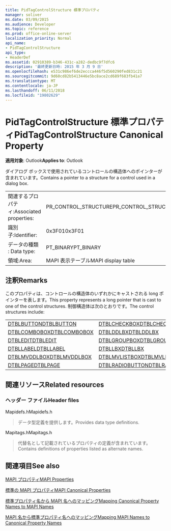 ```yaml
---
title: PidTagControlStructure 標準プロパティ
manager: soliver
ms.date: 03/09/2015
ms.audience: Developer
ms.topic: reference
ms.prod: office-online-server
localization_priority: Normal
api_name:
- PidTagControlStructure
api_type:
- HeaderDef
ms.assetid: 02910389-b346-431c-a282-dedbc9f7dfc6
description: '最終更新日時: 2015 年 3 月 9 日'
ms.openlocfilehash: e531c986ef6de2eccca446f5d560290fed831c21
ms.sourcegitcommit: 9d60cd82b5413446e5bc8ace2cd689f683fb41a7
ms.translationtype: MT
ms.contentlocale: ja-JP
ms.lasthandoff: 06/11/2018
ms.locfileid: "19802629"
---
```

# <a name="pidtagcontrolstructure-canonical-property"></a><span data-ttu-id="90ebb-103">PidTagControlStructure 標準プロパティ</span><span class="sxs-lookup"><span data-stu-id="90ebb-103">PidTagControlStructure Canonical Property</span></span>

  
  
<span data-ttu-id="90ebb-104">**適用対象**: Outlook</span><span class="sxs-lookup"><span data-stu-id="90ebb-104">**Applies to**: Outlook</span></span> 
  
<span data-ttu-id="90ebb-105">ダイアログ ボックスで使用されているコントロールの構造体へのポインターが含まれています。</span><span class="sxs-lookup"><span data-stu-id="90ebb-105">Contains a pointer to a structure for a control used in a dialog box.</span></span> 
  
|||
|:-----|:-----|
|<span data-ttu-id="90ebb-106">関連するプロパティ:</span><span class="sxs-lookup"><span data-stu-id="90ebb-106">Associated properties:</span></span>  <br/> |<span data-ttu-id="90ebb-107">PR_CONTROL_STRUCTURE</span><span class="sxs-lookup"><span data-stu-id="90ebb-107">PR_CONTROL_STRUCTURE</span></span>  <br/> |
|<span data-ttu-id="90ebb-108">識別子:</span><span class="sxs-lookup"><span data-stu-id="90ebb-108">Identifier:</span></span>  <br/> |<span data-ttu-id="90ebb-109">0x3F01</span><span class="sxs-lookup"><span data-stu-id="90ebb-109">0x3F01</span></span>  <br/> |
|<span data-ttu-id="90ebb-110">データの種類 : </span><span class="sxs-lookup"><span data-stu-id="90ebb-110">Data type:</span></span>  <br/> |<span data-ttu-id="90ebb-111">PT_BINARY</span><span class="sxs-lookup"><span data-stu-id="90ebb-111">PT_BINARY</span></span>  <br/> |
|<span data-ttu-id="90ebb-112">領域:</span><span class="sxs-lookup"><span data-stu-id="90ebb-112">Area:</span></span>  <br/> |<span data-ttu-id="90ebb-113">MAPI 表示テーブル</span><span class="sxs-lookup"><span data-stu-id="90ebb-113">MAPI display table</span></span>  <br/> |
   
## <a name="remarks"></a><span data-ttu-id="90ebb-114">注釈</span><span class="sxs-lookup"><span data-stu-id="90ebb-114">Remarks</span></span>

<span data-ttu-id="90ebb-115">このプロパティは、コントロールの構造体のいずれかにキャストされる long ポインターを表します。</span><span class="sxs-lookup"><span data-stu-id="90ebb-115">This property represents a long pointer that is cast to one of the control structures.</span></span> <span data-ttu-id="90ebb-116">制御構造体は次のとおりです。</span><span class="sxs-lookup"><span data-stu-id="90ebb-116">The control structures include:</span></span>
  
|||
|:-----|:-----|
|[<span data-ttu-id="90ebb-117">DTBLBUTTON</span><span class="sxs-lookup"><span data-stu-id="90ebb-117">DTBLBUTTON</span></span>](dtblbutton.md) <br/> |[<span data-ttu-id="90ebb-118">DTBLCHECKBOX</span><span class="sxs-lookup"><span data-stu-id="90ebb-118">DTBLCHECKBOX</span></span>](dtblcheckbox.md) <br/> |
|[<span data-ttu-id="90ebb-119">DTBLCOMBOBOX</span><span class="sxs-lookup"><span data-stu-id="90ebb-119">DTBLCOMBOBOX</span></span>](dtblcombobox.md) <br/> |[<span data-ttu-id="90ebb-120">DTBLDDLBX</span><span class="sxs-lookup"><span data-stu-id="90ebb-120">DTBLDDLBX</span></span>](dtblddlbx.md) <br/> |
|[<span data-ttu-id="90ebb-121">DTBLEDIT</span><span class="sxs-lookup"><span data-stu-id="90ebb-121">DTBLEDIT</span></span>](dtbledit.md) <br/> |[<span data-ttu-id="90ebb-122">DTBLGROUPBOX</span><span class="sxs-lookup"><span data-stu-id="90ebb-122">DTBLGROUPBOX</span></span>](dtblgroupbox.md) <br/> |
|[<span data-ttu-id="90ebb-123">DTBLLABEL</span><span class="sxs-lookup"><span data-stu-id="90ebb-123">DTBLLABEL</span></span>](dtbllabel.md) <br/> |[<span data-ttu-id="90ebb-124">DTBLLBX</span><span class="sxs-lookup"><span data-stu-id="90ebb-124">DTBLLBX</span></span>](dtbllbx.md) <br/> |
|[<span data-ttu-id="90ebb-125">DTBLMVDDLBOX</span><span class="sxs-lookup"><span data-stu-id="90ebb-125">DTBLMVDDLBOX</span></span>](dtblmvddlbox.md) <br/> |[<span data-ttu-id="90ebb-126">DTBLMVLISTBOX</span><span class="sxs-lookup"><span data-stu-id="90ebb-126">DTBLMVLISTBOX</span></span>](dtblmvlistbox.md) <br/> |
|[<span data-ttu-id="90ebb-127">DTBLPAGE</span><span class="sxs-lookup"><span data-stu-id="90ebb-127">DTBLPAGE</span></span>](dtblpage.md) <br/> |[<span data-ttu-id="90ebb-128">DTBLRADIOBUTTON</span><span class="sxs-lookup"><span data-stu-id="90ebb-128">DTBLRADIOBUTTON</span></span>](dtblradiobutton.md) <br/> |
   
## <a name="related-resources"></a><span data-ttu-id="90ebb-129">関連リソース</span><span class="sxs-lookup"><span data-stu-id="90ebb-129">Related resources</span></span>

### <a name="header-files"></a><span data-ttu-id="90ebb-130">ヘッダー ファイル</span><span class="sxs-lookup"><span data-stu-id="90ebb-130">Header files</span></span>

<span data-ttu-id="90ebb-131">Mapidefs.h</span><span class="sxs-lookup"><span data-stu-id="90ebb-131">Mapidefs.h</span></span>
  
> <span data-ttu-id="90ebb-132">データ型定義を提供します。</span><span class="sxs-lookup"><span data-stu-id="90ebb-132">Provides data type definitions.</span></span>
    
<span data-ttu-id="90ebb-133">Mapitags.h</span><span class="sxs-lookup"><span data-stu-id="90ebb-133">Mapitags.h</span></span>
  
> <span data-ttu-id="90ebb-134">代替名として記載されているプロパティの定義が含まれています。</span><span class="sxs-lookup"><span data-stu-id="90ebb-134">Contains definitions of properties listed as alternate names.</span></span>
    
## <a name="see-also"></a><span data-ttu-id="90ebb-135">関連項目</span><span class="sxs-lookup"><span data-stu-id="90ebb-135">See also</span></span>



[<span data-ttu-id="90ebb-136">MAPI プロパティ</span><span class="sxs-lookup"><span data-stu-id="90ebb-136">MAPI Properties</span></span>](mapi-properties.md)
  
[<span data-ttu-id="90ebb-137">標準の MAPI プロパティ</span><span class="sxs-lookup"><span data-stu-id="90ebb-137">MAPI Canonical Properties</span></span>](mapi-canonical-properties.md)
  
[<span data-ttu-id="90ebb-138">標準プロパティ名から MAPI 名へのマッピング</span><span class="sxs-lookup"><span data-stu-id="90ebb-138">Mapping Canonical Property Names to MAPI Names</span></span>](mapping-canonical-property-names-to-mapi-names.md)
  
[<span data-ttu-id="90ebb-139">MAPI 名から標準プロパティ名へのマッピング</span><span class="sxs-lookup"><span data-stu-id="90ebb-139">Mapping MAPI Names to Canonical Property Names</span></span>](mapping-mapi-names-to-canonical-property-names.md)

